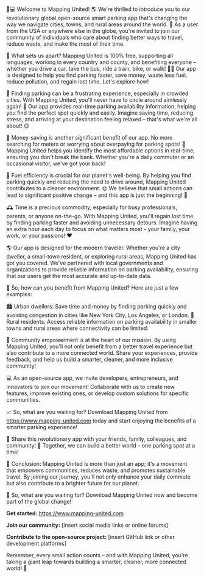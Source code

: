 🚗💻 Welcome to Mapping United! 🌎 We're thrilled to introduce you to our revolutionary global open-source smart parking app that's changing the way we navigate cities, towns, and rural areas around the world. 🌟 As a user from the USA or anywhere else in the globe, you're invited to join our community of individuals who care about finding better ways to travel, reduce waste, and make the most of their time.

🤝 What sets us apart? Mapping United is 100% free, supporting all languages, working in every country and county, and benefiting everyone – whether you drive a car, take the bus, ride a train, bike, or walk! 🚶‍♀️ Our app is designed to help you find parking faster, save money, waste less fuel, reduce pollution, and regain lost time. Let's explore how!

📍 Finding parking can be a frustrating experience, especially in crowded cities. With Mapping United, you'll never have to circle around aimlessly again! 🔴 Our app provides real-time parking availability information, helping you find the perfect spot quickly and easily. Imagine saving time, reducing stress, and arriving at your destination feeling relaxed – that's what we're all about! 😌

💸 Money-saving is another significant benefit of our app. No more searching for meters or worrying about overpaying for parking spots! 🚨 Mapping United helps you identify the most affordable options in real-time, ensuring you don't break the bank. Whether you're a daily commuter or an occasional visitor, we've got your back!

🌟 Fuel efficiency is crucial for our planet's well-being. By helping you find parking quickly and reducing the need to drive around, Mapping United contributes to a cleaner environment. 🌞 We believe that small actions can lead to significant positive change – and this app is just the beginning! 🚀

🕰️ Time is a precious commodity, especially for busy professionals, parents, or anyone on-the-go. With Mapping United, you'll regain lost time by finding parking faster and avoiding unnecessary detours. Imagine having an extra hour each day to focus on what matters most – your family, your work, or your passions! ❤️

🌎 Our app is designed for the modern traveler. Whether you're a city dweller, a small-town resident, or exploring rural areas, Mapping United has got you covered. We've partnered with local governments and organizations to provide reliable information on parking availability, ensuring that our users get the most accurate and up-to-date data.

🌟 So, how can you benefit from Mapping United? Here are just a few examples:

🏙️ Urban dwellers: Save time and money by finding parking quickly and avoiding congestion in cities like New York City, Los Angeles, or London.
🚗 Rural residents: Access reliable information on parking availability in smaller towns and rural areas where connectivity can be limited.

🌈 Community empowerment is at the heart of our mission. By using Mapping United, you'll not only benefit from a better travel experience but also contribute to a more connected world. Share your experiences, provide feedback, and help us build a smarter, cleaner, and more inclusive community!

💻 As an open-source app, we invite developers, entrepreneurs, and innovators to join our movement! Collaborate with us to create new features, improve existing ones, or develop custom solutions for specific communities.

📈 So, what are you waiting for? Download Mapping United from https://www.mapping-united.com today and start enjoying the benefits of a smarter parking experience!

👫 Share this revolutionary app with your friends, family, colleagues, and community! 🤝 Together, we can build a better world – one parking spot at a time!

🌟 Conclusion: Mapping United is more than just an app; it's a movement that empowers communities, reduces waste, and promotes sustainable travel. By joining our journey, you'll not only enhance your daily commute but also contribute to a brighter future for our planet.

🚀 So, what are you waiting for? Download Mapping United now and become part of the global change!

**Get started:** https://www.mapping-united.com

**Join our community:** [insert social media links or online forums]

**Contribute to the open-source project:** [insert GitHub link or other development platforms]

Remember, every small action counts – and with Mapping United, you're taking a giant leap towards building a smarter, cleaner, more connected world! 🌟